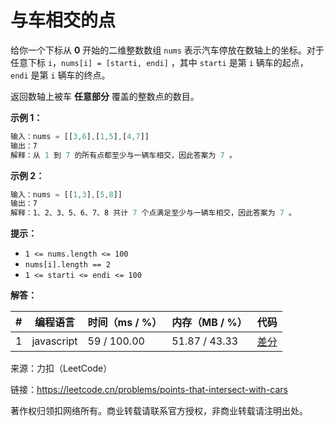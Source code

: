 # 与车相交的点

给你一个下标从 **0** 开始的二维整数数组 `nums` 表示汽车停放在数轴上的坐标。对于任意下标 `i`，`nums[i] = [starti, endi]` ，其中 `starti` 是第 `i` 辆车的起点，`endi` 是第 `i` 辆车的终点。

返回数轴上被车 **任意部分** 覆盖的整数点的数目。

**示例 1：**

``` javascript
输入：nums = [[3,6],[1,5],[4,7]]
输出：7
解释：从 1 到 7 的所有点都至少与一辆车相交，因此答案为 7 。
```

**示例 2：**

``` javascript
输入：nums = [[1,3],[5,8]]
输出：7
解释：1、2、3、5、6、7、8 共计 7 个点满足至少与一辆车相交，因此答案为 7 。
```

**提示：**

- `1 <= nums.length <= 100`
- `nums[i].length == 2`
- `1 <= starti <= endi <= 100`

**解答：**

**#**|**编程语言**|**时间（ms / %）**|**内存（MB / %）**|**代码**
--|--|--|--|--
1|javascript|59 / 100.00|51.87 / 43.33|[差分](./javascript/ac_v1.js)

来源：力扣（LeetCode）

链接：https://leetcode.cn/problems/points-that-intersect-with-cars

著作权归领扣网络所有。商业转载请联系官方授权，非商业转载请注明出处。
